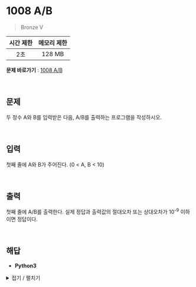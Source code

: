 # 1008 A/B
> Bronze V

|시간 제한|메모리 제한|
|:---:|:---:|
|2초|128 MB|

**문제 바로가기** : [1008 A/B](https://www.acmicpc.net/problem/1008 "1008 A/B")

</br>

## 문제
두 정수 A와 B를 입력받은 다음, A/B를 출력하는 프로그램을 작성하시오.

</br>

## 입력
첫째 줄에 A와 B가 주어진다. (0 < A, B < 10)

</br>

## 출력
첫째 줄에 A/B를 출력한다. 실제 정답과 출력값의 절대오차 또는 상대오차가 10<sup>-9</sup> 이하이면 정답이다.

</br>

## 해답
- **Python3**
<details>
<summary>접기 / 펼치기</summary>
<div markdown="1">

```py
import sys
aryInput = tuple(map(int, sys.stdin.readline().split()))
print(aryInput[0] / aryInput[1])
```

</div>
</details>